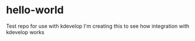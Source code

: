 # hello-world
Test repo for use with kdevelop
I'm creating this to see how integration with kdevelop works
